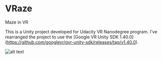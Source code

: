 # VRaze
Maze in VR 

This is a Unity project developed for Udacity VR Nanodegree program. 
I've rearranged the project to use the [Google VR Unity SDK 1.40.0] (https://github.com/googlevr/gvr-unity-sdk/releases/tag/v1.40.0).


![alt text](https://github.com/joaobiriba/VRaze/blob/master/Screenshots/vrmaze.jpg)
